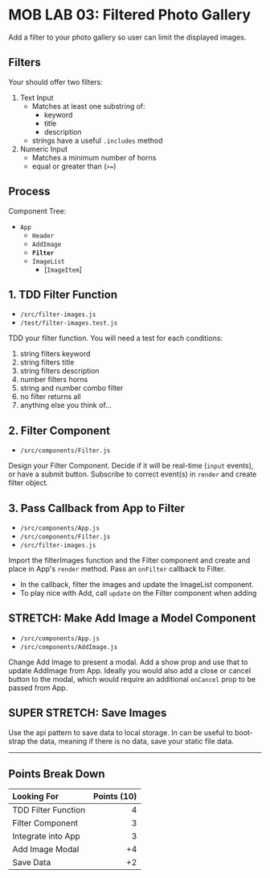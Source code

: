 MOB LAB 03: Filtered Photo Gallery
===

Add a filter to your photo gallery so user can limit the displayed
images.

## Filters

Your should offer two filters:

1. Text Input
    * Matches at least one substring of:
        - keyword
        - title
        - description
    * strings have a useful `.includes` method
1. Numeric Input
    * Matches a minimum number of horns
    * equal or greater than (`>=`)

## Process

Component Tree:

- `App`
    - `Header`
    - `AddImage`
    - **`Filter`**
    - `ImageList`
        - [`ImageItem`]

## 1. TDD Filter Function

- `/src/filter-images.js`
- `/test/filter-images.test.js`

TDD your filter function. You will need a test for each conditions:

1. string filters keyword
1. string filters title
1. string filters description
1. number filters horns
1. string and number combo filter
1. no filter returns all
1. anything else you think of...

## 2. Filter Component

- `/src/components/Filter.js`

Design your Filter Component. Decide if it will be real-time (`input` events), 
or have a submit button. Subscribe to correct event(s) in `render` and create filter object.

## 3. Pass Callback from App to Filter

- `/src/components/App.js`
- `/src/components/Filter.js`
- `/src/filter-images.js`

Import the filterImages function and the Filter component and create and place in App's `render` method. Pass an `onFilter` callback to Filter. 
- In the callback, filter the images and update the ImageList component.
- To play nice with Add, call `update` on the Filter component when adding

## STRETCH: Make Add Image a Model Component

- `/src/components/App.js`
- `/src/components/AddImage.js`

Change Add Image to present a modal. Add a show prop and use that to
update AddImage from App. Ideally you would also add a close or cancel
button to the modal, which would require an additional `onCancel` prop to
be passed from App.

## SUPER STRETCH: Save Images

Use the api pattern to save data to local storage. In can be useful to boot-strap the data, meaning if there is no data, save your static file data.

---

## Points Break Down

Looking For | Points (10)
:--|--:
TDD Filter Function  | 4
Filter Component | 3
Integrate into App | 3
Add Image Modal | +4 
Save Data | +2